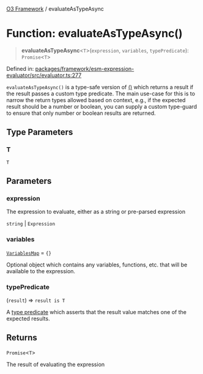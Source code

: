 [O3 Framework](../API.md) / evaluateAsTypeAsync

# Function: evaluateAsTypeAsync()

> **evaluateAsTypeAsync**\<`T`\>(`expression`, `variables`, `typePredicate`): `Promise`\<`T`\>

Defined in: [packages/framework/esm-expression-evaluator/src/evaluator.ts:277](https://github.com/openmrs/openmrs-esm-core/blob/85cde3ce59cd3d29230c98040a3f53525e808725/packages/framework/esm-expression-evaluator/src/evaluator.ts#L277)

`evaluateAsTypeAsync()` is a type-safe version of [()](evaluateAsync.md) which returns a result if the result
passes a custom type predicate. The main use-case for this is to narrow the return types allowed based on
context, e.g., if the expected result should be a number or boolean, you can supply a custom type-guard
to ensure that only number or boolean results are returned.

## Type Parameters

### T

`T`

## Parameters

### expression

The expression to evaluate, either as a string or pre-parsed expression

`string` | `Expression`

### variables

[`VariablesMap`](../type-aliases/VariablesMap.md) = `{}`

Optional object which contains any variables, functions, etc. that will be available to
 the expression.

### typePredicate

(`result`) => `result is T`

A [type predicate](https://www.typescriptlang.org/docs/handbook/2/narrowing.html#using-type-predicates)
 which asserts that the result value matches one of the expected results.

## Returns

`Promise`\<`T`\>

The result of evaluating the expression
